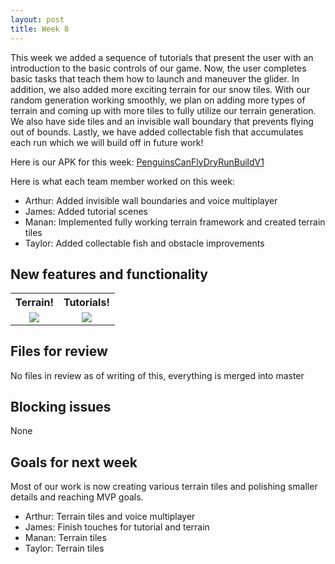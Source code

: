 ```yaml
---
layout: post
title: Week 8
---
```


This week we added a sequence of tutorials that present the user with an introduction to the basic controls of our game. Now, the user completes basic tasks that teach them how to launch and maneuver the glider. In addition, we also added more exciting terrain for our snow tiles. With our random generation working smoothly, we plan on adding more types of terrain and coming up with more tiles to fully utilize our terrain generation. We also have side tiles and an invisible wall boundary that prevents flying out of bounds. Lastly, we have added collectable fish that accumulates each run which we will build off in future work!

Here is our APK for this week: [PenguinsCanFlyDryRunBuildV1](/xrcapstone22wi-team3/assets/apks/PenguinsCanFlyDryRunBuildV1.apk)

Here is what each team member worked on this week:
* Arthur: Added invisible wall boundaries and voice multiplayer
* James: Added tutorial scenes
* Manan: Implemented fully working terrain framework and created terrain tiles
* Taylor: Added collectable fish and obstacle improvements
## New features and functionality

<table style="width:100%">
<tbody>
<tr>
    <th style="border: none; text-align: center;">Terrain!</th>
    <th style="border: none; text-align: center;">Tutorials!</th>
</tr>
<tr>
    <td style="border: none; text-align: center;">
        <img src="/xrcapstone22wi-team3/assets/gifs/week8/terrain.gif">
    </td>
    <td style="border: none; text-align: center;">
        <img src="/xrcapstone22wi-team3/assets/gifs/week8/tutorials.gif">
    </td>
</tr>
<tr>
</tr>
</tbody>
</table>

## Files for review
No files in review as of writing of this, everything is merged into master

## Blocking issues
None

## Goals for next week
Most of our work is now creating various terrain tiles and polishing smaller details and reaching MVP goals.
* Arthur: Terrain tiles and voice multiplayer
* James: Finish touches for tutorial and terrain
* Manan: Terrain tiles
* Taylor: Terrain tiles
